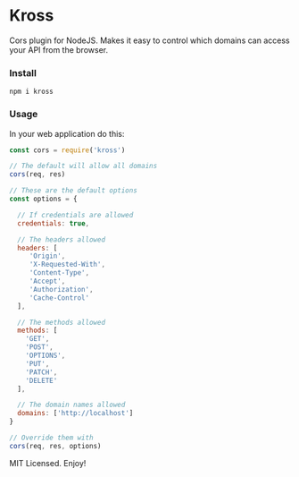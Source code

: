 # Kross

Cors plugin for NodeJS. Makes it easy to control which domains can access your API from the browser.

### Install
```
npm i kross
```

### Usage

In your web application do this:
```js
const cors = require('kross')

// The default will allow all domains
cors(req, res)

// These are the default options
const options = {

  // If credentials are allowed
  credentials: true,

  // The headers allowed
  headers: [
     'Origin',
     'X-Requested-With',
     'Content-Type',
     'Accept',
     'Authorization',
     'Cache-Control'
  ],

  // The methods allowed
  methods: [
    'GET',
    'POST',
    'OPTIONS',
    'PUT',
    'PATCH',
    'DELETE'
  ],

  // The domain names allowed
  domains: ['http://localhost']
}

// Override them with
cors(req, res, options)
```

MIT Licensed. Enjoy!
